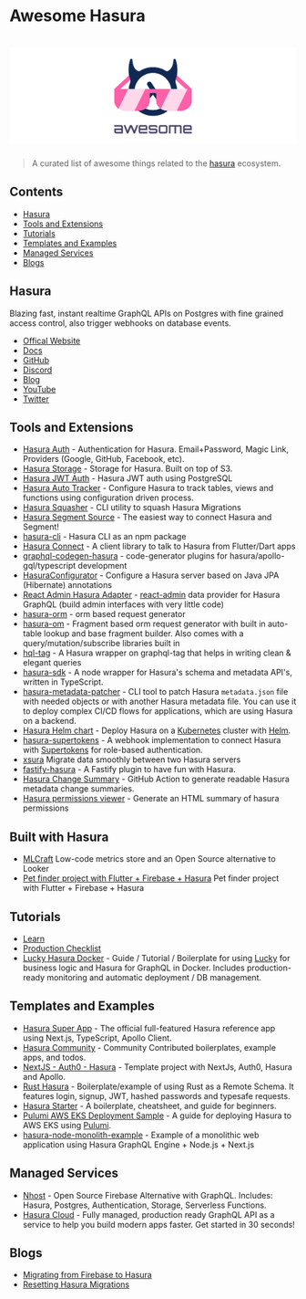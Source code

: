 # Awesome Hasura

# ![Awesome Hasura](asset/awesome-hasura.svg)

> A curated list of awesome things related to the [hasura](https://hasura.io) ecosystem.

## Contents

- [Hasura](#hasura)
- [Tools and Extensions](#tools-and-extensions)
- [Tutorials](#tutorials)
- [Templates and Examples](#templates-and-examples)
- [Managed Services](#managed-services)
- [Blogs](#blogs)

## Hasura

Blazing fast, instant realtime GraphQL APIs on Postgres with fine grained access control, also trigger webhooks on database events.

- [Offical Website](https://hasura.io/)
- [Docs](https://docs.hasura.io/1.0/graphql/manual/index.html)
- [GitHub](https://github.com/hasura/graphql-engine)
- [Discord](https://discord.gg/hasura)
- [Blog](https://blog.hasura.io/)
- [YouTube](https://www.youtube.com/channel/UCZo1ciR8pZvdD3Wxp9aSNhQ)
- [Twitter](https://twitter.com/hasurahq)

## Tools and Extensions

- [Hasura Auth](https://github.com/nhost/hasura-auth) - Authentication for Hasura. Email+Password, Magic Link, Providers (Google, GitHub, Facebook, etc).
- [Hasura Storage](https://github.com/nhost/hasura-storage) - Storage for Hasura. Built on top of S3.
- [Hasura JWT Auth](https://github.com/sander-io/hasura-jwt-auth) - Hasura JWT auth using PostgreSQL
- [Hasura Auto Tracker](https://github.com/axis-tech/hasura-auto-tracker) - Configure Hasura to track tables, views and functions using configuration driven process.
- [Hasura Squasher](https://github.com/domasx2/hasura-squasher) - CLI utility to squash Hasura Migrations
- [Hasura Segment Source](https://github.com/aaronhayes/hasura-segment-source) - The easiest way to connect Hasura and Segment!
- [hasura-cli](https://github.com/jjangga0214/hasura-cli) - Hasura CLI as an npm package
- [Hasura Connect](https://github.com/Flutterando/hasura_connect) - A client library to talk to Hasura from Flutter/Dart apps
- [graphql-codegen-hasura](https://github.com/ahrnee/graphql-codegen-hasura) - code-generator plugins for hasura/apollo-gql/typescript development
- [HasuraConfigurator](https://github.com/beepsoft/hasuraconf) - Configure a Hasura server based on Java JPA (Hibernate) annotations
- [React Admin Hasura Adapter](https://github.com/Steams/ra-data-hasura-graphql) - [react-admin](https://marmelab.com/react-admin/) data provider for Hasura GraphQL (build admin interfaces with very little code)
- [hasura-orm](https://github.com/timeshift92/hasura-orm) - orm based request generator
- [hasura-om](https://github.com/mrspartak/hasura-om) - Fragment based orm request generator with built in auto-table lookup and base fragment builder. Also comes with a query/mutation/subscribe libraries built in
- [hql-tag](https://github.com/product-ride/hql-tag) - A Hasura wrapper on graphql-tag that helps in writing clean & elegant queries
- [hasura-sdk](https://github.com/aaronhayes/hasura-sdk) - A node wrapper for Hasura's schema and metadata API's, written in TypeScript.
- [hasura-metadata-patcher](https://github.com/puzl-ee/hasura-metadata-patcher) - CLI tool to patch Hasura `metadata.json` file with needed objects or with another Hasura metadata file. You can use it to deploy complex CI/CD flows for applications, which are using Hasura on a backend.
- [Hasura Helm chart](https://github.com/platyplus/platyplus/tree/master/charts/hasura) - Deploy Hasura on a [Kubernetes](https://kubernetes.io/) cluster with [Helm](https://helm.sh/).
- [hasura-supertokens](https://github.com/offscriptio/hasura-supertokens) - A webhook implementation to connect Hasura with [Supertokens](https://supertokens.io/) for role-based authentication.
- [xsura](https://github.com/joaom182/xsura) Migrate data smoothly between two Hasura servers
- [fastify-hasura](https://github.com/ManUtopiK/fastify-hasura) - A Fastify plugin to have fun with Hasura.
- [Hasura Change Summary](https://github.com/marketplace/actions/hasura-change-summary) - GitHub Action to generate readable Hasura metadata change summaries.
- [Hasura permissions viewer](https://github.com/socialgouv/hasura-permissions-viewer) - Generate an HTML summary of hasura permissions

## Built with Hasura

- [MLCraft](https://github.com/mlcraft-io/mlcraft) Low-code metrics store and an Open Source alternative to Looker
- [Pet finder project with Flutter + Firebase + Hasura](https://github.com/comerc/pet_finder) Pet finder project with Flutter + Firebase + Hasura

## Tutorials

- [Learn](https://learn.hasura.io)
- [Production Checklist](https://docs.hasura.io/1.0/graphql/manual/deployment/production-checklist.html)
- [Lucky Hasura Docker](https://github.com/KCErb/lucky-hasura-docker) - Guide / Tutorial / Boilerplate for using [Lucky](https://luckyframework.org/) for business logic and Hasura for GraphQL in Docker. Includes production-ready monitoring and automatic deployment / DB management.

## Templates and Examples

- [Hasura Super App](https://hasura.io/reference-app/) - The official full-featured Hasura reference app using Next.js, TypeScript, Apollo Client.
- [Hasura Community](https://github.com/hasura/graphql-engine/tree/master/community) - Community Contributed boilerplates, example apps, and todos.
- [NextJS - Auth0 - Hasura](https://github.com/vgrafe/nextjs-auth0-hasura) - Template project with NextJs, Auth0, Hasura and Apollo.
- [Rust Hasura](https://github.com/ronanyeah/rust-hasura) - Boilerplate/example of using Rust as a Remote Schema. It features login, signup, JWT, hashed passwords and typesafe requests.
- [Hasura Starter](https://github.com/jjangga0214/hasura-starter) - A boilerplate, cheatsheet, and guide for beginners.
- [Pulumi AWS EKS Deployment Sample](https://github.com/aaronhayes/pulumi-hasura-aws-eks-example) - A guide for deploying Hasura to AWS EKS using [Pulumi](https://www.pulumi.com/).
- [hasura-node-monolith-example](https://github.com/zenflow/hasura-node-monolith-example) - Example of a monolithic web application using Hasura GraphQL Engine + Node.js + Next.js

## Managed Services

- [Nhost](https://nhost.io/) - Open Source Firebase Alternative with GraphQL. Includes: Hasura, Postgres, Authentication, Storage, Serverless Functions.
- [Hasura Cloud](https://hasura.io/cloud) - Fully managed, production ready GraphQL API as a service to help you build modern apps faster. Get started in 30 seconds!

## Blogs

- [Migrating from Firebase to Hasura](https://medium.com/@clapie.florent/how-i-scale-firebase-by-migrating-to-graphql-and-speed-up-my-development-by-10x-200b4a3068a0?sk=cf4a748bfa93d061ad84fd194d5e87bb)
- [Resetting Hasura Migrations](https://blog.hasura.io/resetting-hasura-migrations/)
